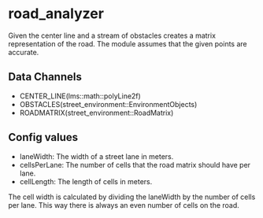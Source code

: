 # road_analyzer
Given the center line and a stream of obstacles creates a matrix representation of the road. The module assumes that the given points are accurate.

## Data Channels
- CENTER_LINE(lms::math::polyLine2f)
- OBSTACLES(street_environment::EnvironmentObjects)
- ROADMATRIX(street_environment::RoadMatrix)

## Config values
- laneWidth: The width of a street lane in meters.
- cellsPerLane: The number of cells that the road matrix should have per lane.
- cellLength: The length of cells in meters.

The cell width is calculated by dividing the laneWidth by the number of cells per lane. This way there is always an even number of cells on the road.
